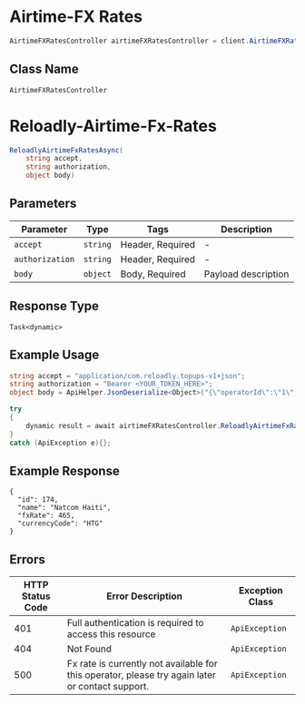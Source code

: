 # Airtime-FX Rates

```csharp
AirtimeFXRatesController airtimeFXRatesController = client.AirtimeFXRatesController;
```

## Class Name

`AirtimeFXRatesController`


# Reloadly-Airtime-Fx-Rates

```csharp
ReloadlyAirtimeFxRatesAsync(
    string accept,
    string authorization,
    object body)
```

## Parameters

| Parameter | Type | Tags | Description |
|  --- | --- | --- | --- |
| `accept` | `string` | Header, Required | - |
| `authorization` | `string` | Header, Required | - |
| `body` | `object` | Body, Required | Payload description |

## Response Type

`Task<dynamic>`

## Example Usage

```csharp
string accept = "application/com.reloadly.topups-v1+json";
string authorization = "Bearer <YOUR_TOKEN_HERE>";
object body = ApiHelper.JsonDeserialize<Object>("{\"operatorId\":\"1\",\"amount\":\"1\"}");

try
{
    dynamic result = await airtimeFXRatesController.ReloadlyAirtimeFxRatesAsync(accept, authorization, body);
}
catch (ApiException e){};
```

## Example Response

```
{
  "id": 174,
  "name": "Natcom Haiti",
  "fxRate": 465,
  "currencyCode": "HTG"
}
```

## Errors

| HTTP Status Code | Error Description | Exception Class |
|  --- | --- | --- |
| 401 | Full authentication is required to access this resource | `ApiException` |
| 404 | Not Found | `ApiException` |
| 500 | Fx rate is currently not available for this operator, please try again later or contact support. | `ApiException` |

